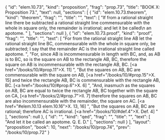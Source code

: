 {
  "id": "elem.10.73",
  "kind": "proposition",
  "frag": "prop.73",
  "title": "BOOK X: Proposition 73.",
  "text": null,
  "sections": [
    {
      "id": "elem.10.73.theorem",
      "kind": "theorem",
      "frag": "",
      "title": "",
      "text": [
        "If from a rational straight line there be subtracted a rational straight line commensurable with the whole in square only, the remainder is irrational; and let it be called\n       an apotome. "
      ],
      "sections": null
    },
    {
      "id": "elem.10.73.proof",
      "kind": "proof",
      "frag": "",
      "title": "",
      "text": [
        "For from the rational straight line AB let the rational straight line BC, commensurable with the whole in square only, be subtracted;  I say that the remainder AC is the irrational straight line called apotome. ",
        "For, since AB is incommensurable in length with BC, and, as AB is to BC, so is the square on AB to the rectangle AB, BC, therefore the square on AB is incommensurable with the rectangle AB, BC. [<a href=\"/books/10/#prop.11\">X. 11</a>] ",
        "But the squares on AB, BC are commensurable with the square on AB, [<a href=\"/books/10/#prop.15\">X. 15</a>] and twice the rectangle AB, BC is commensurable with the rectangle AB, BC. [<a href=\"/books/10/#prop.6\">X. 6</a>] ",
        "And, inasmuch as the squares on AB, BC are equal to twice the rectangle AB, BC together with the square on CA, [<a href=\"/books/2/#prop.7\">II. 7</a>] therefore the squares on AB, BC are also incommensurable with the remainder, the square on AC. [<a href=\"#elem.10.13 elem.10.16\">X. 13, 16</a>] ",
        "But the squares on AB, BC are rational; therefore AC is irrational. [<a href=\"/books/10/#def.4\">X. Def. 4</a>] "
      ],
      "sections": null
    },
    {
      "id": "",
      "kind": "qed",
      "frag": "",
      "title": "",
      "text": [
        "And let it be called an apotome. Q. E. D."
      ],
      "sections": null
    }
  ],
  "layout": "proposition",
  "book": 10,
  "next": "/books/10/prop.74",
  "prev": "/books/10/prop.72"
}
